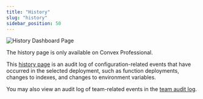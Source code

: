 ```yaml
---
title: "History"
slug: "history"
sidebar_position: 50
---
```


![History Dashboard Page](/screenshots/history.png)

<Admonition type="info">

The history page is only available on Convex Professional.

</Admonition>

This [history page](https://dashboard.convex.dev/deployment/history) is an audit
log of configuration-related events that have occurred in the selected
deployment, such as function deployments, changes to indexes, and changes to
environment variables.

You may also view an audit log of team-related events in the
[team audit log](/dashboard/teams.md#audit-log).
